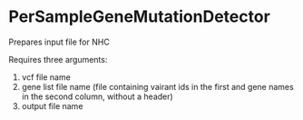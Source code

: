 # PerSampleGeneMutationDetector
Prepares input file for NHC

Requires three arguments:
1) vcf file name
2) gene list file name (file containing vairant ids in the first and gene names in the second column, without a header)
3) output file name

